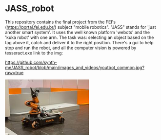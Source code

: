 # JASS_robot
This repository contains the final project from the FEI's (https://portal.fei.edu.br/) subject  "mobile robotics".
"JASS" stands for 'just another smart system'. It uses the well known platform 'webots' and the 'kuka robot' with one arm.
The task was: selecting an object based on the tag above it, catch and deliver it to the right position.
There's a gui to help stop and run the robot, and all the computer vision is powered by tesseract.exe
link to the img: <p>https://github.com/synth-me/JASS_robot/blob/main/images_and_videos/youtbot_common.jpg?raw=true</p>
!['real kuka robot'](https://github.com/synth-me/JASS_robot/blob/main/images_and_videos/youtbot_common.jpg?raw=true)

